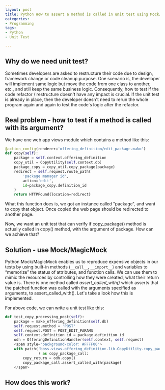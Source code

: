```yaml
---
layout: post
title: Python How to assert a method is called in unit test using Mock/MagicMock
categories:
- Programming
tags:
- Python
- Unit Test

---
```


## Why do we need unit test? 

Sometimes developers are asked to restructure their code due to design, framework change or code cleanup purpose. One scenario is, the developer will implement same logic but move the code from one class to another, etc., and still keep the same business logic. Consequently, how to test if the code refactor / restructure doesn't have any impact is crucial. If the unit test is already in place, then the developer doesn't need to rerun the whole program again and again to test the code's logic after the refactor. 

## Real problem - how to test if a method is called with its argument?

We have one web app views module which contains a method like this:

```python
@action_config(renderer='offering_definition/edit_package.mako')
def copy(self):
    package = self.context.offering_definition
    copy_util = CopyUtility(self.context.db)
    package_copy = copy_util.copy_package(package)
    redirect = self.request.route_path(
        'package manager id',
        action='edit',
        id=package_copy.definition_id
    )
    return HTTPFound(location=redirect)
```

What this function does is, we got an instance called "package", and want to copy that object. Once copied the web page should be redirected to another page. 

Now, we want an unit test that can verify if copy_package() method is actually called in copy() method, with the argument of package. How can we achieve that? 

## Solution - use Mock/MagicMock 

Python Mock/MagicMock enables us to reproduce expensive objects in our tests by using built-in methods (`__call__`, `__import__`) and variables to “memorize” the status of attributes, and function calls. We can use them to mimic the resources by controlling how they were created, what their return value is. There is one method called _assert_called_with()_ which asserts that the patched function was called with the arguments specified as arguments, to assert_called_with(). Let's take a look how this is implemented. 

For above code, we can write a unit test like this:

```python
def test_copy_processing_post(self):
    package = make_offering_definition(self.db)
    self.request.method = 'POST'
    self.request.POST = POST_EDIT_PARAMS
    self.context.definition_id = package.definition_id
    odh = OfferingDefinitionHandler(self.context, self.request)
    <span style="background-color: #FFFF00">
    with patch('boss.views.offering_definition.lib.CopyUtility.copy_package'
               ) as copy_package_call:
        copy_return = odh.copy()
        copy_package_call.assert_called_with(package)
    </span>
```

## How does this work?

 

